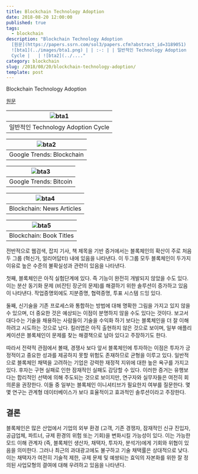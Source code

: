 ```yaml
---
title: Blockchain Technology Adoption
date: 2018-08-20 12:00:00
published: true
tags:
  - blockchain
description: "Blockchain Technology Adoption
  [원문](https://papers.ssrn.com/sol3/papers.cfm?abstract_id=3189051)  |
  ![bta1](../images/bta1.png) | | :-: | | 일반적인 Technology Adoption
  Cycle |   | ![bta2](../...."
category: blockchain
slug: /2018/08/20/blockchain-technology-adoption/
template: post
---
```

Blockchain Technology Adoption

[원문](https://papers.ssrn.com/sol3/papers.cfm?abstract_id=3189051)

| ![bta1](../images/bta1.png) |
| :-: |
| 일반적인 Technology Adoption Cycle |


| ![bta2](../images/bta2.png) |
| :-: |
| Google Trends: Blockchain |

| ![bta3](../images/bta3.png) |
| :-: |
| Google Trends: Bitcoin |

| ![bta4](../images/bta4.png) |
| :-: |
| Blockchain: News Articles |

| ![bta5](../images/bta5.png) |
| :-: |
| Blockchain: Book Titles |

전반적으로 웹검색, 잡지 기사, 책 제목을 기반 증거에서는 블록체인의 확산이 주로 처음 두 그룹 (혁신가, 얼리어답터) 내에 있음을 나타낸다. 이 두그룹 모두 블록체인이 두가지 이유로 높은 수준의 불확실성과 관련이 있음을 나타낸다. 

첫째, 블록체인은 아직 실험단계에 있다. 즉 기능이 완전히 개발되지 않았을 수도 있다. 이는 분산 동기화 문제 (비잔틴 장군의 문제)를 해결하기 위한 솔루션이 증가하고 있음이 나타낸다. 작업증명외에도 지분증명, 협력증명, 투표 시스템 드잉 있다. 

둘째, 신기술을 기존 프로세스와 통합하는 방법에 대해 명확한 그림을 가지고 있지 않을 수 있으며, 더 중요한 것은 예상되는 이점이 분명하지 않을 수도 있다는 것이다. 보고서 대다수는 기술을 채용하는 사람들이 기술을 수익화 하기 보다는 블록체인을 더 잘 이해하려고 시도하는 것으로 났다. 킬러앱은 아직 출현하지 않은 것으로 보이며, 일부 애플리케이션은 블록체인이 문제를 찾는 해결책으로 남아 있다고 주장하기도 한다.

따라서 전략적 관점에서 볼때, 경쟁사 보다 앞서 블록체인에 투자하는 이점은 투자가 긍정적이고 중요한 성과를 제공하지 못할 위험도 존재하므로 균형을 이루고 있다. 일반적으로 블록체인 채택을 고려하는 기업은 강력한 재정적 지위에 대한 높은 욕구를 가지고 있다. 후자는 구현 실패로 인한 잠재적인 실패도 감당할 수 있다. 이러한 증거는 유행보다는 합리적인 선택에 의해 주도되는 것으로 보이지만, 연구자와 실무자들은 여전히 회의론을 권장한다. 이들 중 일부는 블록체인 이니셔티브가 필요한지 여부를 질문한다. 몇몇 연구는 관계형 데이터베이스가 보다 효율적이고 효과적인 솔루션이라고 주장한다.

## 결론

블록체인은 많은 산업에서 기업의 외부 환경 (고객, 기존 경쟁자, 잠재적인 신규 진입자, 공급업체, 파트너, 규제 환경의 위험 또는 기회)을 변화시킬 가능성이 있다. 이는 가능한 모드 이해 관계자 (즉, 블록체인 생산자, 채택자, 투자자, 분석가)에게 기회와 위협이 있음을 의미한다. 그러나 최근의 과대광고에도 불구하고 기술 채택률은 상대적으로 낮다. 이는 채택자가 여전히 기술적 제한, 규제 문제 및 예쌍되는 효익의 자본화를 위한 잘 정의된 사업모형의 결여에 대해 우려하고 있음을 나타낸다.